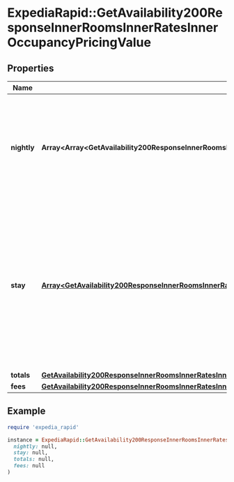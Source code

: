 # ExpediaRapid::GetAvailability200ResponseInnerRoomsInnerRatesInnerOccupancyPricingValue

## Properties

| Name | Type | Description | Notes |
| ---- | ---- | ----------- | ----- |
| **nightly** | **Array&lt;Array&lt;GetAvailability200ResponseInnerRoomsInnerRatesInnerOccupancyPricingValueNightlyInnerInner&gt;&gt;** | Array of arrays of amount objects. Each sub-array of amount objects represents a single night&#39;s charges. | [optional] |
| **stay** | [**Array&lt;GetAvailability200ResponseInnerRoomsInnerRatesInnerOccupancyPricingValueStayInner&gt;**](GetAvailability200ResponseInnerRoomsInnerRatesInnerOccupancyPricingValueStayInner.md) | Array of amount objects. Details any charges that apply to the entire stay (not divided per-night). Any per-room adjustments are applied to the &#x60;base_rate&#x60; amount within this object. | [optional] |
| **totals** | [**GetAvailability200ResponseInnerRoomsInnerRatesInnerOccupancyPricingValueTotals**](GetAvailability200ResponseInnerRoomsInnerRatesInnerOccupancyPricingValueTotals.md) |  | [optional] |
| **fees** | [**GetAvailability200ResponseInnerRoomsInnerRatesInnerOccupancyPricingValueFees**](GetAvailability200ResponseInnerRoomsInnerRatesInnerOccupancyPricingValueFees.md) |  | [optional] |

## Example

```ruby
require 'expedia_rapid'

instance = ExpediaRapid::GetAvailability200ResponseInnerRoomsInnerRatesInnerOccupancyPricingValue.new(
  nightly: null,
  stay: null,
  totals: null,
  fees: null
)
```

